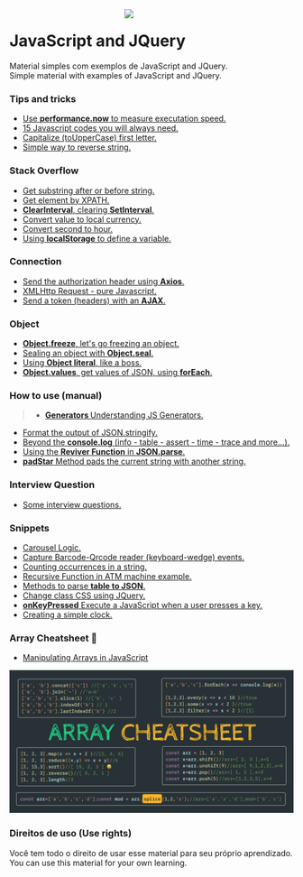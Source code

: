 <img src="https://i.ibb.co/M6nBBb0/mascote.png" align="right" width="300">

# JavaScript and JQuery

<p>
  Material simples com exemplos de JavaScript and JQuery.<br/>
  Simple material with examples of JavaScript and JQuery.
</p>

### Tips and tricks

* [Use <b>performance.now</b> to measure executation speed.](https://github.com/JoseMateusCamargo/javascript/blob/master/tips-and-tricks/performance.now.js)
* [15 Javascript codes you will always need. ](https://github.com/JoseMateusCamargo/javascript/blob/main/tips-and-tricks/15.code.md)
* [Capitalize (toUpperCase) first letter.](https://github.com/JoseMateusCamargo/javascript/blob/master/capitalize.first.letter.js)
* [Simple way to reverse string. ](https://github.com/JoseMateusCamargo/javascript/blob/master/reverse.string.js)

### Stack Overflow

* [Get substring after or before string.](https://github.com/JoseMateusCamargo/javascript/blob/main/stackoverflow/get.string.at.substring.js)
* [Get element by XPATH.](https://github.com/JoseMateusCamargo/javascript/blob/main/stackoverflow/get.element.by.xpath.js)
* [<b>ClearInterval</b>, clearing <b>SetInterval</b>.](https://github.com/JoseMateusCamargo/javascript/blob/main/stackoverflow/clear.setInterval.js)
* [Convert value to local currency.](https://github.com/JoseMateusCamargo/javascript/blob/main/stackoverflow/convert.value.to.local.currency.js)
* [Convert second to hour.](https://github.com/JoseMateusCamargo/javascript/blob/main/stackoverflow/second.to.hour.js)
* [Using <b>localStorage</b> to define a variable.](https://github.com/JoseMateusCamargo/javascript/blob/main/stackoverflow/set.and.get.localStorage.js)

### Connection

* [Send the authorization header using <b>Axios</b>.](https://github.com/JoseMateusCamargo/javascript/blob/master/request-method/header_using_axios.js)
* [XMLHttp Request - pure Javascript.](https://github.com/JoseMateusCamargo/javascript/blob/master/request-method/XMLHttp_Request.js)
* [Send a token (headers) with an <b>AJAX</b>.](https://github.com/JoseMateusCamargo/javascript/blob/master/request-method/send_token_ajax.js)

### Object

* [<b>Object.freeze</b>, let's go freezing an object.](https://github.com/JoseMateusCamargo/javascript/blob/master/object/obj.freeze.js)
* [Sealing an object with <b>Object.seal</b>.](https://github.com/JoseMateusCamargo/javascript/blob/master/object/obj.seal.js)
* [Using <b>Object literal</b>, like a boss.](https://github.com/JoseMateusCamargo/javascript/blob/master/object/obj_literal.js)
* [<b>Object.values</b>, get values of JSON, using <b>forEach</b>.](https://github.com/JoseMateusCamargo/javascript/blob/master/object/obj.values.js)

### How to use (manual)

> * [<b>Generators </b> Understanding JS Generators.](https://github.com/JoseMateusCamargo/javascript/blob/main/generators/gener.app.js)

* [Format the output of JSON.stringify.](https://github.com/JoseMateusCamargo/javascript/blob/main/how-to-use/json.stringify_format.js)
* [Beyond the <b>console.log</b> (info - table - assert - time - trace and more...).](https://github.com/JoseMateusCamargo/javascript/blob/main/how-to-use/console.methods.js)
* [Using the <b>Reviver Function</b> in <b>JSON.parse</b>.](https://github.com/JoseMateusCamargo/javascript/blob/master/json.parse_reviver.js)
* [<b>padStar</b> Method pads the current string with another string.](https://github.com/JoseMateusCamargo/javascript/blob/main/how-to-use/padStart.js)

### Interview Question

* [Some interview questions.](https://github.com/JoseMateusCamargo/javascript/blob/master/interview-question/README.md)

### Snippets

* [Carousel Logic.](https://github.com/JoseMateusCamargo/javascript/blob/master/snippets/carousel_logic.js)
* [Capture Barcode-Qrcode reader (keyboard-wedge) events.](https://github.com/JoseMateusCamargo/javascript/blob/master/snippets/wedge_barcode_capture_event.js)
* [Counting occurrences in a string.](https://github.com/JoseMateusCamargo/javascript/blob/master/snippets/count_occurrences.js)
* [Recursive Function in ATM machine example.](https://github.com/JoseMateusCamargo/javascript/blob/master/snippets/recursive_ATM_machine.js)
* [Methods to parse <b>table to JSON</b>.](https://github.com/JoseMateusCamargo/javascript/blob/master/snippets/table_to_JSON.js)
* [Change class CSS using JQuery.](https://github.com/JoseMateusCamargo/javascript/blob/master/snippets/change_class_css.js)
* [<b>onKeyPressed</b> Execute a JavaScript when a user presses a key.](https://github.com/JoseMateusCamargo/javascript/blob/master/snippets/onkeypress_event.js)
* [Creating a simple clock.](https://github.com/JoseMateusCamargo/javascript/blob/master/snippets/simple_javascript_clock.js)

### Array Cheatsheet 🚀

* [Manipulating Arrays in JavaScript](https://github.com/JoseMateusCamargo/javascript/tree/master/arrays-manipulating#readme)

![alt text](assets/img/array_cheatsheet.png)

### Direitos de uso (Use rights)

<p>
  Você tem todo o direito de usar esse material para seu próprio aprendizado.<br/>
  You can use this material for your own learning.
</p>